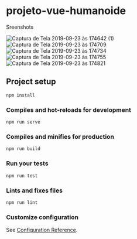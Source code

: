 # projeto-vue-humanoide
Sreenshots

![Captura de Tela 2019-09-23 às 174642 (1)](https://user-images.githubusercontent.com/6885375/65464873-50179f80-de31-11e9-80ad-6445d0af46be.jpg)
![Captura de Tela 2019-09-23 às 174709](https://user-images.githubusercontent.com/6885375/65464379-fc588680-de2f-11e9-9a61-8a49beb2f619.jpg)
![Captura de Tela 2019-09-23 às 174734](https://user-images.githubusercontent.com/6885375/65464380-fcf11d00-de2f-11e9-9060-56454a694625.jpg)
![Captura de Tela 2019-09-23 às 174755](https://user-images.githubusercontent.com/6885375/65464381-fcf11d00-de2f-11e9-9ecf-1cd4ea42b900.jpg)
![Captura de Tela 2019-09-23 às 174821](https://user-images.githubusercontent.com/6885375/65464382-fcf11d00-de2f-11e9-93e5-95fa4f953b3b.jpg)


## Project setup
```
npm install
```

### Compiles and hot-reloads for development
```
npm run serve
```

### Compiles and minifies for production
```
npm run build
```

### Run your tests
```
npm run test
```

### Lints and fixes files
```
npm run lint
```

### Customize configuration
See [Configuration Reference](https://cli.vuejs.org/config/).
